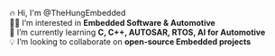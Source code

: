 🔥 Hi, I'm @TheHungEmbedded  
👨‍💻 I’m interested in **Embedded Software & Automotive**  
🌱 I’m currently learning **C, C++, AUTOSAR, RTOS, AI for Automotive**  
💡 I’m looking to collaborate on **open-source Embedded projects** 
